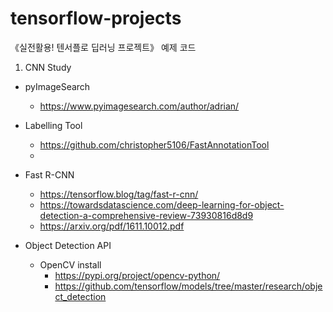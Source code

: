 # tensorflow-projects
《실전활용! 텐서플로 딥러닝 프로젝트》 예제 코드

1. CNN Study
 * pyImageSearch 
   * https://www.pyimagesearch.com/author/adrian/ 
   
 * Labelling Tool    
   * https://github.com/christopher5106/FastAnnotationTool 
   * 
 * Fast R-CNN  
   * https://tensorflow.blog/tag/fast-r-cnn/
   * https://towardsdatascience.com/deep-learning-for-object-detection-a-comprehensive-review-73930816d8d9  
   * https://arxiv.org/pdf/1611.10012.pdf 
 
 * Object Detection API 
   * OpenCV install 
     * https://pypi.org/project/opencv-python/ 
     * https://github.com/tensorflow/models/tree/master/research/object_detection 
